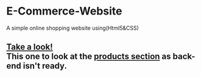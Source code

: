 # E-Commerce-Website
A simple online shopping website using(Html5&amp;CSS)
<h2>
  <a href="https://prasium.github.io/E-Commerce-Website/html/index.html">Take a look!</a>
 <br>
  This one to look at the <a href="https://prasium.github.io/E-Commerce-Website/html/products.html">products section</a> as back-end isn't ready.
